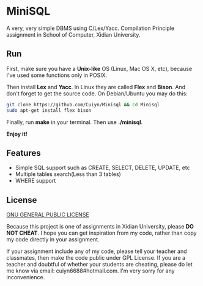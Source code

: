 # MiniSQL
A very, very simple DBMS using C/Lex/Yacc. Compilation Principle assignment in School of Computer, Xidian University.

## Run
First, make sure you have a __Unix-like__ OS (Linux, Mac OS X, etc), because I've used some functions only in POSIX.

Then install __Lex__ and __Yacc__. In Linux they are called __Flex__ and __Bison__. And don't forget to get the source code. On Debian/Ubuntu you may do this:
```bash
git clone https://github.com/Cuiyn/Minisql && cd Minisql
sudo apt-get install flex bison
```
Finally,  run __make__ in your terminal. Then use __./minisql__.

__Enjoy it!__

## Features
+ Simple SQL support such as CREATE, SELECT, DELETE, UPDATE, etc
+ Multiple tables search(Less than 3 tables)
+ WHERE support

## License
[GNU GENERAL PUBLIC LICENSE](https://github.com/Cuiyn/MiniSQL/blob/master/LICENSE)

Because this project is one of assignments in Xidian University, please __DO NOT CHEAT__. I hope you can get inspiration from my code, rather than copy my code directly in your assignment.

If your assignment include any of my code, please tell your teacher and classmates, then make the code public under GPL License. If you are a teacher and doubtful of whether your students are cheating, please do let me know via email: cuiyn6688#hotmail.com. I'm very sorry for any inconvenience.
